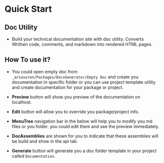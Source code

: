 # Quick Start

## Doc Utility 
 - Build your technical documentation site with doc utility. Converts Writhen code, comments, and markdown into rendered HTML pages.
    
## How To use it?
- You could open empty doc from ```_ariosoren/Packages/DocsGenerator/Empty Doc``` and create you documentation in specific folder or you can use project template utility and create documentation for your package or project.

- __Preview__ button will show you preview of the documentation on localhost.
- __Edit__ button will allow you to override you package/project info.
- __MenuTree__ navigation bar in the below will help you to modify you md files or you folder. you could edit them and see the preview immediately.
- __DocAssemblies__ are shown for you to indicate that these assemblies will be build and show in the api tab.

- __Generate__ button will generate you a doc folder template in your project called `Documentation`.

